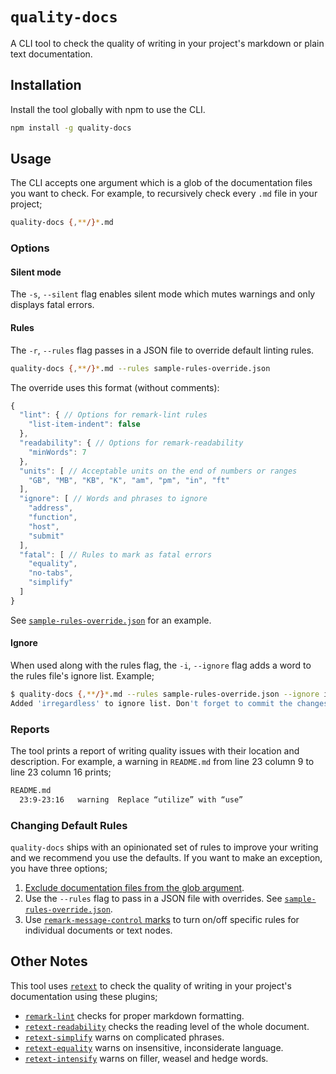 # `quality-docs`

A CLI tool to check the quality of writing in your project's markdown or plain text documentation.

## Installation

Install the tool globally with npm to use the CLI.

```bash
npm install -g quality-docs
```

## Usage

The CLI accepts one argument which is a glob of the documentation files you want to check. For example, to recursively check every `.md` file in your project;

```bash
quality-docs {,**/}*.md
```

### Options

#### Silent mode

The `-s`, `--silent` flag enables silent mode which mutes warnings and only displays fatal errors.

#### Rules

The `-r`, `--rules` flag passes in a JSON file to override default linting rules.

```bash
quality-docs {,**/}*.md --rules sample-rules-override.json
```

The override uses this format (without comments):

```js
{
  "lint": { // Options for remark-lint rules
    "list-item-indent": false
  },
  "readability": { // Options for remark-readability
    "minWords": 7
  },
  "units": [ // Acceptable units on the end of numbers or ranges
    "GB", "MB", "KB", "K", "am", "pm", "in", "ft"
  ],
  "ignore": [ // Words and phrases to ignore
    "address",
    "function",
    "host",
    "submit"
  ],
  "fatal": [ // Rules to mark as fatal errors
    "equality",
    "no-tabs",
    "simplify"
  ]
}
```

See [`sample-rules-override.json`](./sample-rules-override.json) for an example.

#### Ignore

When used along with the rules flag, the `-i`, `--ignore` flag adds a word to the rules file's ignore list. Example;

```bash
$ quality-docs {,**/}*.md --rules sample-rules-override.json --ignore irregardless
Added 'irregardless' to ignore list. Don't forget to commit the changes to sample-rules-override.json.
```

### Reports

The tool prints a report of writing quality issues with their location and description. For example, a warning in `README.md` from line 23 column 9 to line 23 column 16 prints;

```bash
README.md
  23:9-23:16   warning  Replace “utilize” with “use”
```

### Changing Default Rules

`quality-docs` ships with an opinionated set of rules to improve your writing and we recommend  you use the defaults. If you want to make an exception, you have three options;

1. [Exclude documentation files from the glob argument](http://tldp.org/LDP/GNU-Linux-Tools-Summary/html/x11655.htm#STANDARD-WILDCARDS).
2. Use the `--rules` flag to pass in a JSON file with overrides. See [`sample-rules-override.json`](./sample-rules-override.json).
3. Use [`remark-message-control` marks](https://github.com/wooorm/remark-message-control) to turn on/off specific rules for individual documents or text nodes.

## Other Notes

This tool uses [`retext`](https://github.com/wooorm/retext) to check the quality of writing in your project's documentation using these plugins;

* [`remark-lint`](https://github.com/wooorm/remark-lint) checks for proper markdown formatting.
* [`retext-readability`](https://github.com/wooorm/retext-readability) checks the reading level of the whole document.
* [`retext-simplify`](https://github.com/wooorm/retext-simplify) warns on complicated phrases.
* [`retext-equality`](https://github.com/wooorm/retext-equality) warns on insensitive, inconsiderate language.
* [`retext-intensify`](https://github.com/wooorm/retext-intensify) warns on filler, weasel and hedge words.
